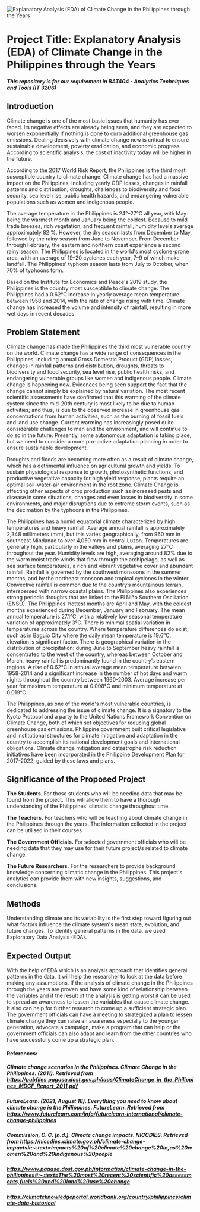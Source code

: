 ![Explanatory Analysis (EDA) of Climate Change in the Philippines through the Years](https://user-images.githubusercontent.com/102513636/161005611-bc626bdc-91ef-495a-bcfb-ce8b2f1f9237.png)

# Project Title: Explanatory Analysis (EDA) of Climate Change in the Philippines through the Years
***This repository is for our requirement in BAT404 - Analytics Techniques and Tools (IT 3206)***

## Introduction
Climate change is one of the most basic issues that humanity has ever faced. Its negative effects are already being seen, and they are expected to worsen exponentially if nothing is done to curb additional greenhouse gas emissions. Dealing decisively with climate change now is critical to ensure sustainable development, poverty eradication, and economic progress. According to scientific analysis, the cost of inactivity today will be higher in the future.

According to the 2017 World Risk Report, the Philippines is the third most susceptible country to climate change. Climate change has had a massive impact on the Philippines, including yearly GDP losses, changes in rainfall patterns and distribution, droughts, challenges to biodiversity and food security, sea level rise, public health hazards, and endangering vulnerable populations such as women and indigenous people.

The average temperature in the Philippines is 24°–27°C all year, with May being the warmest month and January being the coldest. Because to mild trade breezes, rich vegetation, and frequent rainfall, humidity levels average approximately 82 %. However, the dry season lasts from December to May, followed by the rainy season from June to November. From December through February, the eastern and northern coast experience a second rainy season. The Philippines is located in the world's most cyclone-prone area, with an average of 19–20 cyclones each year, 7–9 of which make landfall. The Philippines' typhoon season lasts from July to October, when 70% of typhoons form.

Based on the Institute for Economics and Peace's 2019 study, the Philippines is the country most susceptible to climate change. The Philippines had a 0.62°C increase in yearly average mean temperature between 1958 and 2014, with the rate of change rising with time. Climate change has increased the volume and intensity of rainfall, resulting in more wet days in recent decades.


## Problem Statement
Climate change has made the Philippines the third most vulnerable country on the world. Climate change has a wide range of consequences in the Philippines, including annual Gross Domestic Product (GDP) losses, changes in rainfall patterns and distribution, droughts, threats to biodiversity and food security, sea level rise, public health risks, and endangering vulnerable groups like women and indigenous people. Climate change is happening now. Evidences being seen support the fact that the change cannot simply be explained by natural variation. The most recent scientific assessments have confirmed that this warming of the climate system since the mid-20th century is most likely to be due to human activities; and thus, is due to the observed increase in greenhouse gas concentrations from human activities, such as the burning of fossil fuels and land use change. Current warming has increasingly posed quite considerable challenges to man and the environment, and will continue to do so in the future. Presently, some autonomous adaptation is taking place, but we need to consider a more pro-active adaptation planning in order to ensure sustainable development.

Droughts and floods are becoming more often as a result of climate change, which has a detrimental influence on agricultural growth and yields. To sustain physiological response to growth, photosynthetic functions, and productive vegetative capacity for high yield response, plants require an optimal soil-water-air environment in the root zone. Climate Change is affecting other aspects of crop production such as increased pests and disease in some situations, changes and even losses in biodiversity in some environments, and major disruptions due to extreme storm events, such as the decimation by the typhoons in the Philippines.

The Philippines has a humid equatorial climate characterized by high temperatures and heavy rainfall. Average annual rainfall is approximately 2,348 millimeters (mm), but this varies geographically, from 960 mm in southeast Mindanao to over 4,050 mm in central Luzon. Temperatures are generally high, particularly in the valleys and plains, averaging 27°C throughout the year. Humidity levels are high, averaging around 82% due to the warm moist trade winds that flow through the archipelago, as well as sea surface temperatures, a rich and vibrant vegetative cover and abundant rainfall. Rainfall is governed by the southwest monsoons in the summer months, and by the northeast monsoon and tropical cyclones in the winter. Convective rainfall is common due to the country’s mountainous terrain, interspersed with narrow coastal plains. The Philippines also experiences strong periodic droughts that are linked to the El Niño Southern Oscillation (ENSO). The Philippines’ hottest months are April and May, with the coldest months experienced during December, January and February. The mean annual temperature is 27.1°C, with a relatively low seasonal temperature variation of approximately 3°C. There is minimal spatial variation in temperatures across the country. Where temperature differences do exist, such as in Baguio City where the daily mean temperature is 19.6°C, elevation is significant factor. There is geographical variation in the distribution of precipitation: during June to September heavy rainfall is concentrated to the west of the country, whereas between October and March, heavy rainfall is predominantly found in the country’s eastern regions. A rise of 0.62°C in annual average mean temperature between 1958-2014 and a significant increase in the number of hot days and warm nights throughout the country between 1960-2003. Average increase per year for maximum temperature at 0.008°C and minimum temperature at 0.019°C.

The Philippines, as one of the world's most vulnerable countries, is dedicated to addressing the issue of climate change. It is a signatory to the Kyoto Protocol and a party to the United Nations Framework Convention on Climate Change, both of which set objectives for reducing global greenhouse gas emissions. Philippine government built critical legislative and institutional structures for climate mitigation and adaptation in the country to accomplish its national development goals and international obligations. Climate change mitigation and catastrophe risk reduction initiatives have been incorporated in the Philippine Development Plan for 2017-2022, guided by these laws and plans.


## Significance of the Proposed Project


**The Students**. For those students who will be needing data that may be found from the project. This will allow them to have a thorough understanding of the Philippines' climatic change throughout time.

**The Teachers.** For teachers who will be teaching about climate change in the Philippines through the years. The information collected in the project can be utilised in their courses.

**The Government Officials.** For selected government officials who will be needing data that they may use for their future project/s related to climate change. 

**The Future Researchers.** For the researchers to provide background knowledge concerning climatic change in the Philippines. This project's analytics can provide them with new insights, suggestions, and conclusions.

 

## Methods
Understanding climate and its variability is the first step toward figuring out what factors influence the climate system's mean state, evolution, and future changes. To identify general patterns in the data, we used Exploratory Data Analysis (EDA).

  
## Expected Output
With the help of EDA which is an analysis approach that identifies general patterns in the data, it will help the researcher to look at the data before making any assumptions. If the analysis of climate change in the Philippines through the years are proven and have some kind of relationship between the variables and if the result of the analysis is getting worst it can be used to spread an awareness to lessen the variables that cause climate change. It also can help for further research to come up a sufficient strategic plan. The government officials can have a meeting to strategized a plan to lessen climate change they can raise an awareness especially to the younger generation, advocate a campaign, make a program that can help or the government officials can also adapt and learn from the other countries who have successfully come up a strategic plan.



#### References:

##### Climate change scenarios in the Philippines. Climate Change in the Philippines. (2011). Retrieved from  https://pubfiles.pagasa.dost.gov.ph/iaas/ClimateChange_in_the_Philippines_MDGF_Report_2011.pdf 

##### FutureLearn. (2021, August 18). Everything you need to know about climate change in the Philippines. FutureLearn. Retrieved from  https://www.futurelearn.com/info/futurelearn-international/climate-change-philippines 

##### Commission, C. C. (n.d.). Climate change impacts. NICCDIES. Retrieved from https://niccdies.climate.gov.ph/climate-change-   impacts#:~:text=Impacts%20of%20climate%20change%20in,as%20women%20and%20indigenous%20people

##### https://www.pagasa.dost.gov.ph/information/climate-change-in-the-philippines#:~:text=The%20most%20recent%20scientific%20assessments,fuels%20and%20land%20use%20change

##### https://climateknowledgeportal.worldbank.org/country/philippines/climate-data-historical

